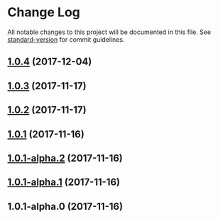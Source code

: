 # Change Log

All notable changes to this project will be documented in this file. See [standard-version](https://github.com/conventional-changelog/standard-version) for commit guidelines.

<a name="1.0.4"></a>
## [1.0.4](https://github.com/jrainlau/rhyke/compare/v1.0.3...v1.0.4) (2017-12-04)



<a name="1.0.3"></a>
## [1.0.3](https://github.com/jrainlau/rhyke/compare/v1.0.2...v1.0.3) (2017-11-17)



<a name="1.0.2"></a>
## [1.0.2](https://github.com/jrainlau/rhyke/compare/v1.0.1...v1.0.2) (2017-11-17)



<a name="1.0.1"></a>
## [1.0.1](https://github.com/jrainlau/rhyke/compare/v1.0.1-alpha.2...v1.0.1) (2017-11-16)



<a name="1.0.1-alpha.2"></a>
## [1.0.1-alpha.2](https://github.com/jrainlau/rhyke/compare/v1.0.1-alpha.1...v1.0.1-alpha.2) (2017-11-16)



<a name="1.0.1-alpha.1"></a>
## [1.0.1-alpha.1](https://github.com/jrainlau/rhyke/compare/v1.0.1-alpha.0...v1.0.1-alpha.1) (2017-11-16)



<a name="1.0.1-alpha.0"></a>
## 1.0.1-alpha.0 (2017-11-16)

